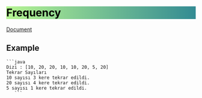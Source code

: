 # <h1 style="background: linear-gradient(to right, rgb(182, 244, 146), rgb(51, 139, 147));; color:black">Frequency</h1>

[Document](https://academy.patika.dev/courses/java101/odev-array-count)

## Example

    ```java
    Dizi : [10, 20, 20, 10, 10, 20, 5, 20]
    Tekrar Sayıları
    10 sayısı 3 kere tekrar edildi.
    20 sayısı 4 kere tekrar edildi.
    5 sayısı 1 kere tekrar edildi.
       ```